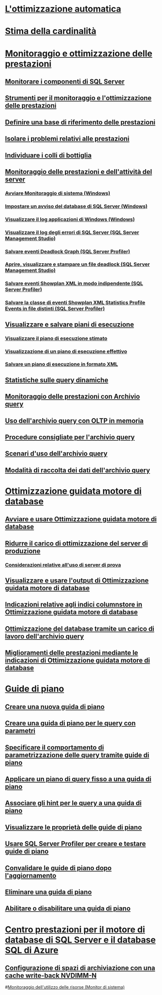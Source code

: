 # [L'ottimizzazione automatica](../automatic-tuning/automatic-tuning.md)
# [Stima della cardinalità](cardinality-estimation-sql-server.md)  

# [Monitoraggio e ottimizzazione delle prestazioni](monitor-and-tune-for-performance.md)  
## [Monitorare i componenti di SQL Server](monitor-sql-server-components.md)  
## [Strumenti per il monitoraggio e l'ottimizzazione delle prestazioni](performance-monitoring-and-tuning-tools.md)  

## [Definire una base di riferimento delle prestazioni](establish-a-performance-baseline.md)  
## [Isolare i problemi relativi alle prestazioni](isolate-performance-problems.md)  
## [Individuare i colli di bottiglia](identify-bottlenecks.md)  
## [Monitoraggio delle prestazioni e dell'attività del server](server-performance-and-activity-monitoring.md)  
### [Avviare Monitoraggio di sistema (Windows)](start-system-monitor-windows.md)  
### [Impostare un avviso del database di SQL Server (Windows)](set-up-a-sql-server-database-alert-windows.md)  
### [Visualizzare il log applicazioni di Windows (Windows)](view-the-windows-application-log-windows-10.md)  
### [Visualizzare il log degli errori di SQL Server (SQL Server Management Studio)](view-the-sql-server-error-log-sql-server-management-studio.md)  
### [Salvare eventi Deadlock Graph (SQL Server Profiler)](save-deadlock-graphs-sql-server-profiler.md)  
### [Aprire, visualizzare e stampare un file deadlock (SQL Server Management Studio)](open-view-and-print-a-deadlock-file-sql-server-management-studio.md)  
### [Salvare eventi Showplan XML in modo indipendente (SQL Server Profiler)](save-showplan-xml-events-separately-sql-server-profiler.md)  
### [Salvare la classe di eventi Showplan XML Statistics Profile Events in file distinti (SQL Server Profiler)](save-showplan-xml-statistics-profile-events-separately-sql-server-profiler.md)  
## [Visualizzare e salvare piani di esecuzione](display-and-save-execution-plans.md)  
### [Visualizzare il piano di esecuzione stimato](display-the-estimated-execution-plan.md)  
### [Visualizzazione di un piano di esecuzione effettivo](display-an-actual-execution-plan.md)  
### [Salvare un piano di esecuzione in formato XML](save-an-execution-plan-in-xml-format.md)  
## [Statistiche sulle query dinamiche](live-query-statistics.md)  
## [Monitoraggio delle prestazioni con Archivio query](monitoring-performance-by-using-the-query-store.md)  
## [Uso dell'archivio query con OLTP in memoria](using-the-query-store-with-in-memory-oltp.md)  
## [Procedure consigliate per l'archivio query](best-practice-with-the-query-store.md)  
## [Scenari d'uso dell'archivio query](query-store-usage-scenarios.md)  
## [Modalità di raccolta dei dati dell'archivio query](how-query-store-collects-data.md)  


# [Ottimizzazione guidata motore di database](database-engine-tuning-advisor.md)  
## [Avviare e usare Ottimizzazione guidata motore di database](start-and-use-the-database-engine-tuning-advisor.md)  
## [Ridurre il carico di ottimizzazione del server di produzione](reduce-the-production-server-tuning-load.md)  
### [Considerazioni relative all'uso di server di prova](considerations-for-using-test-servers.md)  
## [Visualizzare e usare l'output di Ottimizzazione guidata motore di database](view-and-work-with-the-output-from-the-database-engine-tuning-advisor.md)  
## [Indicazioni relative agli indici columnstore in Ottimizzazione guidata motore di database](columnstore-index-recommendations-in-database-engine-tuning-advisor-dta.md)  
## [Ottimizzazione del database tramite un carico di lavoro dell'archivio query](tuning-database-using-workload-from-query-store.md)  
## [Miglioramenti delle prestazioni mediante le indicazioni di Ottimizzazione guidata motore di database](performance-improvements-using-dta-recommendations.md)  

# [Guide di piano](plan-guides.md)  
## [Creare una nuova guida di piano](create-a-new-plan-guide.md)  
## [Creare una guida di piano per le query con parametri](create-a-plan-guide-for-parameterized-queries.md)  
## [Specificare il comportamento di parametrizzazione delle query tramite guide di piano](specify-query-parameterization-behavior-by-using-plan-guides.md)  
## [Applicare un piano di query fisso a una guida di piano](apply-a-fixed-query-plan-to-a-plan-guide.md)  
## [Associare gli hint per le query a una guida di piano](attach-query-hints-to-a-plan-guide.md)  
## [Visualizzare le proprietà delle guide di piano](view-plan-guide-properties.md)  
## [Usare SQL Server Profiler per creare e testare guide di piano](use-sql-server-profiler-to-create-and-test-plan-guides.md)  
## [Convalidare le guide di piano dopo l'aggiornamento](validate-plan-guides-after-upgrade.md)  
## [Eliminare una guida di piano](delete-a-plan-guide.md)  
## [Abilitare o disabilitare una guida di piano](enable-or-disable-a-plan-guide.md)  

# [Centro prestazioni per il motore di database di SQL Server e il database SQL di Azure](performance-center-for-sql-server-database-engine-and-azure-sql-database.md)  
## [Configurazione di spazi di archiviazione con una cache write-back NVDIMM-N](configuring-storage-spaces-with-a-nvdimm-n-write-back-cache.md)  

#[Monitoraggio dell'utilizzo delle risorse (Monitor di sistema)](../performance-monitor/monitor-resource-usage-system-monitor.md) 
